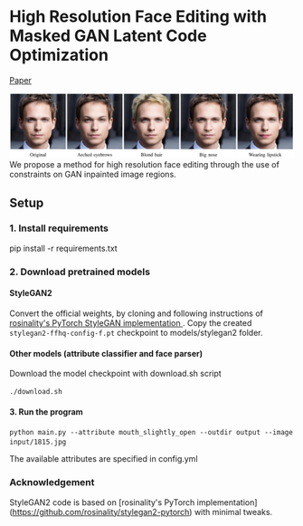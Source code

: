 # High Resolution Face Editing with Masked GAN Latent Code Optimization

[Paper](https://arxiv.org/abs/2103.11135)

![Screenshot](teaser.jpg)
We propose a method for high resolution face editing through the use of constraints on GAN inpainted image regions.

## Setup

### 1. Install requirements
pip install -r requirements.txt

### 2. Download pretrained models

#### StyleGAN2
Convert the official weights, by cloning and following instructions of 
[rosinality's PyTorch StyleGAN implementation ](https://github.com/rosinality/stylegan2-pytorch).
Copy the created `stylegan2-ffhq-config-f.pt` checkpoint to models/stylegan2 folder.

#### Other models (attribute classifier and face parser)
Download the model checkpoint with download.sh script

`./download.sh`

#### 3. Run the program
`python main.py --attribute mouth_slightly_open --outdir output --image input/1815.jpg`

The available attributes are specified in config.yml 

### Acknowledgement
StyleGAN2 code is based on [rosinality's PyTorch implementation] (https://github.com/rosinality/stylegan2-pytorch) with minimal tweaks.
